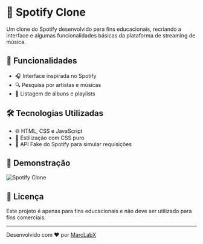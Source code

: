 # 🎵 Spotify Clone

Um clone do Spotify desenvolvido para fins educacionais, recriando a interface e algumas funcionalidades básicas da plataforma de streaming de música.

## 🚀 Funcionalidades
- 🎧 Interface inspirada no Spotify
- 🔍 Pesquisa por artistas e músicas
- 📜 Listagem de álbuns e playlists

## 🛠️ Tecnologias Utilizadas
- 🌐 HTML, CSS e JavaScript
- 🎨 Estilização com CSS puro
- 🎵 API Fake do Spotify para simular requisições

## 📸 Demonstração
![Spotify Clone](https://media.discordapp.net/attachments/1250832087037247550/1335988598767358084/a284f21d-c2b4-4b2a-a29d-25e052966ce2-ezgif.com-video-to-gif-converter.gif?ex=67a22bd7&is=67a0da57&hm=943ea992771131e3d569012bb01d0b6fa3217fc0ef531c6d258ab866902b3102&=)

## 📄 Licença
Este projeto é apenas para fins educacionais e não deve ser utilizado para fins comerciais.

---
Desenvolvido com ❤️ por [MarcLabX](https://github.com/MarcLabX)
